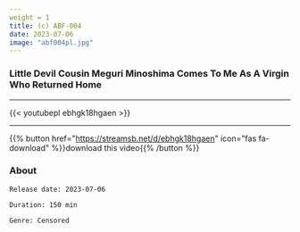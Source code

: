 ```yaml
---
weight = 1
title: (c) ABF-004
date: 2023-07-06
image: "abf004pl.jpg"
---
```


### Little Devil Cousin Meguri Minoshima Comes To Me As A Virgin Who Returned Home
___

{{< youtubepl ebhgk18hgaen >}}
___

{{% button href="https://streamsb.net/d/ebhgk18hgaen" icon="fas fa-download" %}}download this video{{% /button %}}
### About

`Release date: 2023-07-06`

`Duration: 150 min`

`Genre:	Censored`
